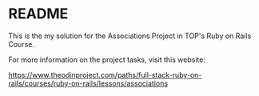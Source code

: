 # README

This is the my solution for the Associations Project in TOP's Ruby on Rails Course.

For more information on the project tasks, visit this website:

https://www.theodinproject.com/paths/full-stack-ruby-on-rails/courses/ruby-on-rails/lessons/associations
